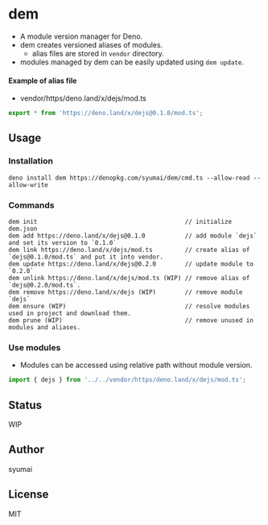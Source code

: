 # dem

- A module version manager for Deno.
- dem creates versioned aliases of modules.
  - alias files are stored in `vendor` directory.
- modules managed by dem can be easily updated using `dem update`.

#### Example of alias file

- vendor/https/deno.land/x/dejs/mod.ts

```ts
export * from 'https://deno.land/x/dejs@0.1.0/mod.ts';
```

## Usage

### Installation

```console
deno install dem https://denopkg.com/syumai/dem/cmd.ts --allow-read --allow-write
```

### Commands

```console
dem init                                         // initialize dem.json
dem add https://deno.land/x/dejs@0.1.0           // add module `dejs` and set its version to `0.1.0`
dem link https://deno.land/x/dejs/mod.ts         // create alias of `dejs@0.1.0/mod.ts` and put it into vendor.
dem update https://deno.land/x/dejs@0.2.0        // update module to `0.2.0`
dem unlink https://deno.land/x/dejs/mod.ts (WIP) // remove alias of `dejs@0.2.0/mod.ts`.
dem remove https://deno.land/x/dejs (WIP)        // remove module `dejs`
dem ensure (WIP)                                 // resolve modules used in project and download them.
dem prune (WIP)                                  // remove unused in modules and aliases.
```

### Use modules

- Modules can be accessed using relative path without module version.

```ts
import { dejs } from '../../vendor/https/deno.land/x/dejs/mod.ts';
```

## Status

WIP

## Author

syumai

## License

MIT
